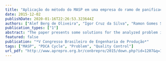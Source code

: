 ```yaml
---
title: "Aplicação do método do MASP em uma empresa do ramo de panificação"
date: 2015-12-02
publishDate: 2020-01-16T22:26:53.323644Z
authors: ["Alef Berg de Oliveira", "Igor Cruz da Silva", "Ramon Gomes Silva", "Thulio de Oliveira Farias"]
publication_types: ["1"]
abstract: "The paper presents some solutions for the analyzed problem in a bakery branch company. Using the Method of Analysis and Problems Solution (MASP in Portuguese), it could analyze the company, and what problems it could have in its activities. For that, it was utilized quality control tools such as Pareto's Chart, Yshikawa's Diagram, 5W2H and Brainstorming, applying it combined with PDCA Cycle. Therefore, it was found that the elevated temperature on the place, both in the service area and the production area, was the main problem. Consequently, it was possible to identify what the main causes, been possible, after, propose solutions to the company, according to what the management was able to apply. That way, there was obtained viable solutions and according to the company's financial reality, causing that they could be of easy application to the management in a very short time, not affecting the company productivity."
featured: false
publication: "*V Congresso Brasileiro de Engenharia de Produção*"
tags: ["MASP", "PDCA Cycle", "Problem", "Quality Control"]
url_pdf: "http://www.aprepro.org.br/conbrepro/2015/down.php?id=1207&q=1"
---
```


